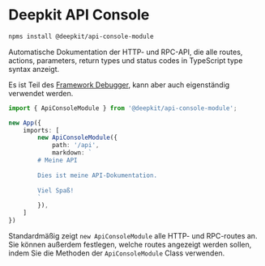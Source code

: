 # Deepkit API Console

```bash
npms install @deepkit/api-console-module
```

Automatische Dokumentation der HTTP- und RPC-API, die alle routes, actions, parameters, return types und status codes in TypeScript type syntax anzeigt.

Es ist Teil des [Framework Debugger](../framework.md), kann aber auch eigenständig verwendet werden.

```typescript
import { ApiConsoleModule } from '@deepkit/api-console-module';

new App({
    imports: [
        new ApiConsoleModule({
            path: '/api',
            markdown: `
        # Meine API
        
        Dies ist meine API-Dokumentation.
        
        Viel Spaß!
        `
        }),
    ]
})
```

Standardmäßig zeigt `new ApiConsoleModule` alle HTTP- und RPC-routes an. Sie können außerdem festlegen, welche routes angezeigt werden sollen, indem Sie die Methoden der `ApiConsoleModule` Class verwenden.

<app-images>
<app-image src="/assets/screenshots/api-console-http-get.png"></app-image>
<app-image src="/assets/screenshots/api-console-http-post.png"></app-image>
<app-image src="/assets/screenshots/api-console-overview.png"></app-image>
<app-image src="/assets/screenshots/api-console-overview-detail.png"></app-image>
<app-image src="/assets/screenshots/api-console-overview-detail-get.png"></app-image>
</app-images>

<api-docs package="@deepkit/api-console-module"></api-docs>